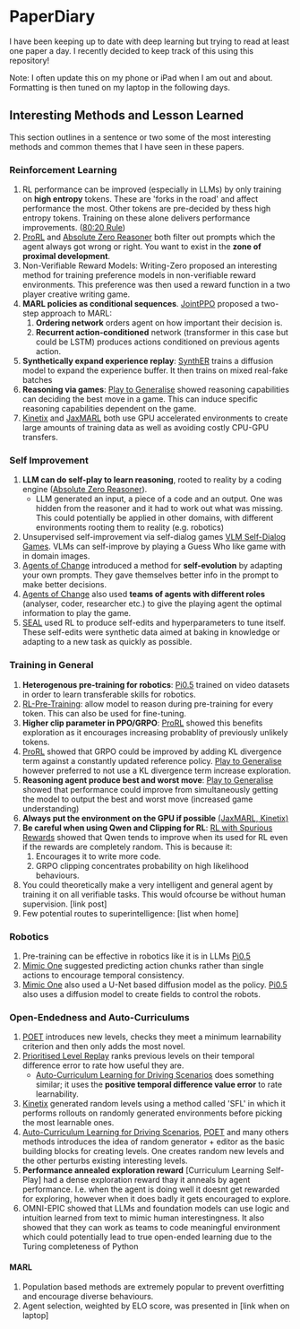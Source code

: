 # PaperDiary
I have been keeping up to date with deep learning but trying to read at least one paper a day. I recently decided to keep track of this using this repository!

Note: I often update this on my phone or iPad when I am out and about. Formatting is then tuned on my laptop
in the following days.

## Interesting Methods and Lesson Learned
This section outlines in a sentence or two some of the most interesting methods and common themes that I have seen in these papers.

### Reinforcement Learning
1. RL performance can be improved (especially in LLMs) by only training on **high entropy** tokens.
These are 'forks in the road' and affect performance the most. Other tokens are pre-decided by thess high entropy tokens.
Training on these alone delivers performance improvements. ([80:20 Rule](June%202025/11thJuneTokenEntropyRLVR.md))
2. [ProRL](June%202025/4thJuneProlongedRL.md) and [Absolute Zero Reasoner](May%202025/23rdMayAbsoluteZeroReasoner.md) both filter out prompts which the agent always got wrong or right.
You want to exist in the **zone of proximal development**.
3. Non-Verifiable Reward Models: Writing-Zero proposed an interesting method for training preference models in non-verifiable reward 
environments. This preference was then used a reward function in a two player creative writing game.
4. **MARL policies as conditional sequences**. [JointPPO](May%202025/28thMayJointPPO.md) proposed a two-step approach to MARL: 
    1) **Ordering network** orders agent on how important their decision is.
    2) **Recurrent action-conditioned** network (transformer in this case but could be LSTM) produces actions conditioned on previous agents action.
5. **Synthetically expand experience replay**: [SynthER](May%202025/29thMaySynthER.md) trains a diffusion model to expand the experience buffer. It then trains on mixed real-fake batches
6. **Reasoning via games**: [Play to Generalise](June%202025/16thJuneReasoningThroughGames.md) showed reasoning capabilities can deciding the best move in a game. This 
can induce specific reasoning capabilities dependent on the game.
7. [Kinetix](June%202025/21stJuneKInetixGenerealRL.md) and [JaxMARL](June%202025/5thJuneJaxMARL.md) both use GPU accelerated environments to create large amounts of training data as well as avoiding costly CPU-GPU transfers.

### Self Improvement
1. **LLM can do self-play to learn reasoning**, rooted to reality by a coding engine ([Absolute Zero Reasoner](May%202025/23rdMayAbsoluteZeroReasoner.md)).
    - LLM generated an input, a piece of a code and an output. One was hidden from the reasoner and it had to work out 
   what was missing. This could potentially be applied in other domains, with different environments rooting them to reality (e.g. robotics)
2. Unsupervised self-improvement via self-dialog games [VLM Self-Dialog Games](May%202025/26thMaySelfDialogueGames.md). VLMs can self-improve by playing a
Guess Who like game with in domain images. 
3. [Agents of Change](June%202025/20thJuneLLMsForStrategicPlanning.md) introduced a method for **self-evolution** by adapting your own prompts. They gave themselves better info in the prompt to make better decisions.
4. [Agents of Change](June%202025/20thJuneLLMsForStrategicPlanning.md)  also used **teams of agents with different roles** (analyser, coder, researcher etc.) to give the playing agent the optimal information to play the game.
5. [SEAL](June%202025/19thJuneSelfAdaptingLanguageModels.md) used RL to produce self-edits and hyperparameters to tune itself. These self-edits were synthetic data aimed at baking in knowledge or adapting to a new task as quickly as possible.

### Training in General
1. **Heterogenous pre-training for robotics**: [Pi0.5](May%202025/24thMayPi0.5VLA.md) trained on video datasets in order to learn transferable skills for robotics.
2. [RL-Pre-Training](June%202025/10thJuneRLPretraining.md): allow model to reason during pre-training for every token. This can also be used for fine-tuning.
3. **Higher clip parameter in PPO/GRPO**: [ProRL](June%202025/4thJuneProlongedRL.md) showed this benefits exploration as it encourages increasing probablity of previously unlikely tokens.
4. [ProRL](June%202025/4thJuneProlongedRL.md) showed that GRPO could be improved by adding KL divergence term against a constantly updated reference policy. 
[Play to Generalise](June%202025/16thJuneReasoningThroughGames.md) however preferred to not use a KL divergence term increase exploration.
5. **Reasoning agent produce best and worst move**: [Play to Generalise](June%202025/16thJuneReasoningThroughGames.md) showed that performance could improve from 
simultaneously getting the model to output the best and worst move (increased game understanding)
6. **Always put the environment on the GPU if possible** [(JaxMARL,](June%202025/5thJuneJaxMARL.md)[ Kinetix)](June%202025/21stJuneKInetixGenerealRL.md)
7. **Be careful when using Qwen and Clipping for RL**: [RL with Spurious Rewards](June%202025/3rdJuneSpuriousRewardsRL.md) showed that Qwen
tends to improve when its used for RL even if the rewards are completely random. This is because it:
   1. Encourages it to write more code.
   2. GRPO clipping concentrates probability on high likelihood behaviours.
8. You could theoretically make a very intelligent and general agent by training it on all verifiable tasks. This would ofcourse be without human supervision. [link post]
9. Few potential routes to superintelligence: [list when home]

### Robotics
1. Pre-training can be effective in robotics like it is in LLMs [Pi0.5](May%202025/24thMayPi0.5VLA.md)
2. [Mimic One](June%202025/17thJuneMimicOneDexterousHand.md) suggested predicting action chunks rather than single actions to encourage
temporal consistency.
3. [Mimic One](June%202025/17thJuneMimicOneDexterousHand.md) also used a U-Net based diffusion model as the policy.
[Pi0.5](May%202025/24thMayPi0.5VLA.md) also uses a diffusion model to create fields to control the robots.

### Open-Endedness and Auto-Curriculums
1. [POET](June%202025/9thJunePOETOpenEndedLearning.md) introduces new levels, checks they meet a minimum learnability criterion and then only adds the most novel.
2. [Prioritised Level Replay](June%202025/18thJunePrioritisedLevekReplay.md) ranks previous levels on their temporal difference error to rate how useful they are.
   - [Auto-Curriculum Learning for Driving Scenarios](June%202025/23rdJuneAutoCurriculumAutonomousDriving.md) does something
   similar; it uses the **positive temporal difference value error** to rate learnability.
3. [Kinetix](June%202025/21stJuneKInetixGenerealRL.md) generated random levels using a method called 'SFL' in which it 
performs rollouts on randomly generated environments before picking the most learnable ones.
4. [Auto-Curriculum Learning for Driving Scenarios](June%202025/23rdJuneAutoCurriculumAutonomousDriving.md), [POET](June%202025/9thJunePOETOpenEndedLearning.md) and many others
methods introduces the idea of random generator + editor as the basic building blocks for creating levels. One creates random new levels 
and the other perturbs existing interesting levels.
5. **Performance annealed exploration reward** [Curriculum Learning Self-Play] had a dense exploration reward thay it anneals by agent performance. I.e. when the agent is doing well it doesnt get rewarded
for exploring, however when it does badly it gets encouraged to explore.
6. OMNI-EPIC showed that LLMs and foundation models can use logic and intuition learned from text to mimic human interestingness. It also showed that they can work as teams to code meaningful environment
which could potentially lead to true open-ended learning due to the Turing completeness of Python

#### MARL
1. Population based methods are extremely popular to prevent overfitting and encourage diverse behaviours.
2. Agent selection, weighted by ELO score, was presented in [link when on laptop]